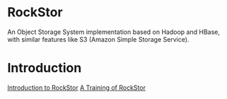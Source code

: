 RockStor
========

An Object Storage System implementation based on Hadoop and HBase, with similar features like S3 (Amazon Simple Storage Service). 

# Introduction 
  [Introduction to RockStor](http://www.slideshare.net/schubertzhang/rockstor-a-cloud-object-system-based-on-hadoop) 
  [A Training of RockStor](http://www.slideshare.net/hanborq/how-to-build-cloud-storage-service-systems-13526441) 
